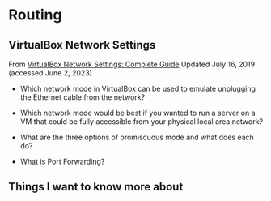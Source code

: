 # Routing

## VirtualBox Network Settings

From [VirtualBox Network Settings: Complete Guide](https://www.nakivo.com/blog/virtualbox-network-setting-guide/) Updated July 16, 2019 (accessed June 2, 2023)

* Which network mode in VirtualBox can be used to emulate unplugging the Ethernet cable from the network?

* Which network mode would be best if you wanted to run a server on a VM that could be fully accessible from your physical local area network?

* What are the three options of promiscuous mode and what does each do?

* What is Port Forwarding?

## Things I want to know more about 